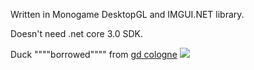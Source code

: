 Written in Monogame DesktopGL and IMGUI.NET library.  

Doesn't need .net core 3.0 SDK.

Duck """"borrowed"""" from [gd cologne](https://github.com/GDColon/GD-Save-Decoder)
![](https://i.imgur.com/lWdA3OU.gif)